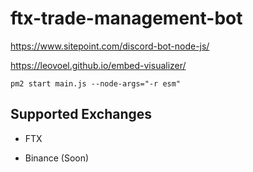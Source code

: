 # ftx-trade-management-bot

https://www.sitepoint.com/discord-bot-node-js/

https://leovoel.github.io/embed-visualizer/

`pm2 start main.js --node-args="-r esm"`

## Supported Exchanges

- FTX

- Binance (Soon)
